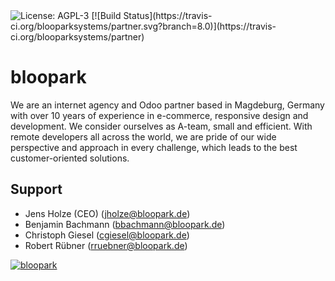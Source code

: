 <img class="oe_picture" alt="License: AGPL-3" src="https://img.shields.io/badge/licence-AGPL--3-blue.svg">
[![Build Status](https://travis-ci.org/blooparksystems/partner.svg?branch=8.0)](https://travis-ci.org/blooparksystems/partner)


bloopark
========

We are an internet agency and Odoo partner based in Magdeburg, Germany with over 10 years of experience in e-commerce, responsive design and development.
We consider ourselves as A-team, small and efficient.
With remote developers all across the world, we are pride of our wide perspective and approach in every challenge, which leads to the best customer-oriented solutions.


Support
------- 

* Jens Holze (CEO) (jholze@bloopark.de)
* Benjamin Bachmann (bbachmann@bloopark.de)
* Christoph Giesel (cgiesel@bloopark.de)
* Robert Rübner (rruebner@bloopark.de)

<a href="http://bloopark.de/">
<img class="oe_picture" alt="bloopark" src="http://bloopark.de/logo.png">
</a>

